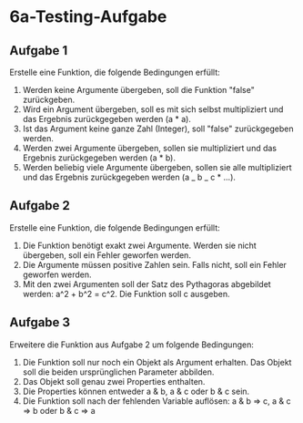 # 6a-Testing-Aufgabe

## Aufgabe 1

Erstelle eine Funktion, die folgende Bedingungen erfüllt:

1. Werden keine Argumente übergeben, soll die Funktion "false" zurückgeben.
2. Wird ein Argument übergeben, soll es mit sich selbst multipliziert und das Ergebnis zurückgegeben werden (a \* a).
3. Ist das Argument keine ganze Zahl (Integer), soll "false" zurückgegeben werden.
4. Werden zwei Argumente übergeben, sollen sie multipliziert und das Ergebnis zurückgegeben werden (a \* b).
5. Werden beliebig viele Argumente übergeben, sollen sie alle multipliziert und das Ergebnis zurückgegeben werden (a _ b _ c \* ...).

## Aufgabe 2

Erstelle eine Funktion, die folgende Bedingungen erfüllt:

1. Die Funktion benötigt exakt zwei Argumente. Werden sie nicht übergeben, soll ein Fehler geworfen werden.
2. Die Argumente müssen positive Zahlen sein. Falls nicht, soll ein Fehler geworfen werden.
3. Mit den zwei Argumenten soll der Satz des Pythagoras abgebildet werden: a^2 + b^2 = c^2. Die Funktion soll c ausgeben.

## Aufgabe 3

Erweitere die Funktion aus Aufgabe 2 um folgende Bedingungen:

1. Die Funktion soll nur noch ein Objekt als Argument erhalten. Das Objekt soll die beiden ursprünglichen Parameter abbilden.
2. Das Objekt soll genau zwei Properties enthalten.
3. Die Properties können entweder a & b, a & c oder b & c sein.
4. Die Funktion soll nach der fehlenden Variable auflösen: a & b => c, a & c => b oder b & c => a
